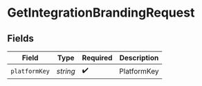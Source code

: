 # GetIntegrationBrandingRequest


## Fields

| Field              | Type               | Required           | Description        |
| ------------------ | ------------------ | ------------------ | ------------------ |
| `platformKey`      | *string*           | :heavy_check_mark: | PlatformKey        |